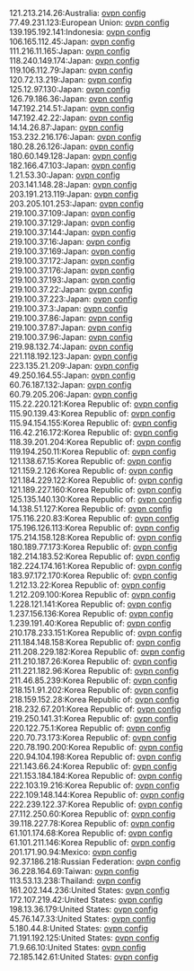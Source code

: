 121.213.214.26:Australia: [ovpn config](vpn/121_213_214_26.ovpn)  
77.49.231.123:European Union: [ovpn config](vpn/77_49_231_123.ovpn)  
139.195.192.141:Indonesia: [ovpn config](vpn/139_195_192_141.ovpn)  
106.165.112.45:Japan: [ovpn config](vpn/106_165_112_45.ovpn)  
111.216.11.165:Japan: [ovpn config](vpn/111_216_11_165.ovpn)  
118.240.149.174:Japan: [ovpn config](vpn/118_240_149_174.ovpn)  
119.106.112.79:Japan: [ovpn config](vpn/119_106_112_79.ovpn)  
120.72.13.219:Japan: [ovpn config](vpn/120_72_13_219.ovpn)  
125.12.97.130:Japan: [ovpn config](vpn/125_12_97_130.ovpn)  
126.79.186.36:Japan: [ovpn config](vpn/126_79_186_36.ovpn)  
147.192.214.51:Japan: [ovpn config](vpn/147_192_214_51.ovpn)  
147.192.42.22:Japan: [ovpn config](vpn/147_192_42_22.ovpn)  
14.14.26.87:Japan: [ovpn config](vpn/14_14_26_87.ovpn)  
153.232.216.176:Japan: [ovpn config](vpn/153_232_216_176.ovpn)  
180.28.26.126:Japan: [ovpn config](vpn/180_28_26_126.ovpn)  
180.60.149.128:Japan: [ovpn config](vpn/180_60_149_128.ovpn)  
182.166.47.103:Japan: [ovpn config](vpn/182_166_47_103.ovpn)  
1.21.53.30:Japan: [ovpn config](vpn/1_21_53_30.ovpn)  
203.141.148.28:Japan: [ovpn config](vpn/203_141_148_28.ovpn)  
203.191.213.119:Japan: [ovpn config](vpn/203_191_213_119.ovpn)  
203.205.101.253:Japan: [ovpn config](vpn/203_205_101_253.ovpn)  
219.100.37.109:Japan: [ovpn config](vpn/219_100_37_109.ovpn)  
219.100.37.129:Japan: [ovpn config](vpn/219_100_37_129.ovpn)  
219.100.37.144:Japan: [ovpn config](vpn/219_100_37_144.ovpn)  
219.100.37.16:Japan: [ovpn config](vpn/219_100_37_16.ovpn)  
219.100.37.169:Japan: [ovpn config](vpn/219_100_37_169.ovpn)  
219.100.37.172:Japan: [ovpn config](vpn/219_100_37_172.ovpn)  
219.100.37.176:Japan: [ovpn config](vpn/219_100_37_176.ovpn)  
219.100.37.193:Japan: [ovpn config](vpn/219_100_37_193.ovpn)  
219.100.37.22:Japan: [ovpn config](vpn/219_100_37_22.ovpn)  
219.100.37.223:Japan: [ovpn config](vpn/219_100_37_223.ovpn)  
219.100.37.3:Japan: [ovpn config](vpn/219_100_37_3.ovpn)  
219.100.37.86:Japan: [ovpn config](vpn/219_100_37_86.ovpn)  
219.100.37.87:Japan: [ovpn config](vpn/219_100_37_87.ovpn)  
219.100.37.96:Japan: [ovpn config](vpn/219_100_37_96.ovpn)  
219.98.132.74:Japan: [ovpn config](vpn/219_98_132_74.ovpn)  
221.118.192.123:Japan: [ovpn config](vpn/221_118_192_123.ovpn)  
223.135.21.209:Japan: [ovpn config](vpn/223_135_21_209.ovpn)  
49.250.164.55:Japan: [ovpn config](vpn/49_250_164_55.ovpn)  
60.76.187.132:Japan: [ovpn config](vpn/60_76_187_132.ovpn)  
60.79.205.206:Japan: [ovpn config](vpn/60_79_205_206.ovpn)  
115.22.220.121:Korea Republic of: [ovpn config](vpn/115_22_220_121.ovpn)  
115.90.139.43:Korea Republic of: [ovpn config](vpn/115_90_139_43.ovpn)  
115.94.154.155:Korea Republic of: [ovpn config](vpn/115_94_154_155.ovpn)  
116.42.216.172:Korea Republic of: [ovpn config](vpn/116_42_216_172.ovpn)  
118.39.201.204:Korea Republic of: [ovpn config](vpn/118_39_201_204.ovpn)  
119.194.250.11:Korea Republic of: [ovpn config](vpn/119_194_250_11.ovpn)  
121.138.67.15:Korea Republic of: [ovpn config](vpn/121_138_67_15.ovpn)  
121.159.2.126:Korea Republic of: [ovpn config](vpn/121_159_2_126.ovpn)  
121.184.229.122:Korea Republic of: [ovpn config](vpn/121_184_229_122.ovpn)  
121.189.227.160:Korea Republic of: [ovpn config](vpn/121_189_227_160.ovpn)  
125.135.140.130:Korea Republic of: [ovpn config](vpn/125_135_140_130.ovpn)  
14.138.51.127:Korea Republic of: [ovpn config](vpn/14_138_51_127.ovpn)  
175.116.220.83:Korea Republic of: [ovpn config](vpn/175_116_220_83.ovpn)  
175.196.126.113:Korea Republic of: [ovpn config](vpn/175_196_126_113.ovpn)  
175.214.158.128:Korea Republic of: [ovpn config](vpn/175_214_158_128.ovpn)  
180.189.77.173:Korea Republic of: [ovpn config](vpn/180_189_77_173.ovpn)  
182.214.183.52:Korea Republic of: [ovpn config](vpn/182_214_183_52.ovpn)  
182.224.174.161:Korea Republic of: [ovpn config](vpn/182_224_174_161.ovpn)  
183.97.172.170:Korea Republic of: [ovpn config](vpn/183_97_172_170.ovpn)  
1.212.13.22:Korea Republic of: [ovpn config](vpn/1_212_13_22.ovpn)  
1.212.209.100:Korea Republic of: [ovpn config](vpn/1_212_209_100.ovpn)  
1.228.121.141:Korea Republic of: [ovpn config](vpn/1_228_121_141.ovpn)  
1.237.156.136:Korea Republic of: [ovpn config](vpn/1_237_156_136.ovpn)  
1.239.191.40:Korea Republic of: [ovpn config](vpn/1_239_191_40.ovpn)  
210.178.233.151:Korea Republic of: [ovpn config](vpn/210_178_233_151.ovpn)  
211.184.148.158:Korea Republic of: [ovpn config](vpn/211_184_148_158.ovpn)  
211.208.229.182:Korea Republic of: [ovpn config](vpn/211_208_229_182.ovpn)  
211.210.187.26:Korea Republic of: [ovpn config](vpn/211_210_187_26.ovpn)  
211.221.182.96:Korea Republic of: [ovpn config](vpn/211_221_182_96.ovpn)  
211.46.85.239:Korea Republic of: [ovpn config](vpn/211_46_85_239.ovpn)  
218.151.91.202:Korea Republic of: [ovpn config](vpn/218_151_91_202.ovpn)  
218.159.152.28:Korea Republic of: [ovpn config](vpn/218_159_152_28.ovpn)  
218.232.67.201:Korea Republic of: [ovpn config](vpn/218_232_67_201.ovpn)  
219.250.141.31:Korea Republic of: [ovpn config](vpn/219_250_141_31.ovpn)  
220.122.75.1:Korea Republic of: [ovpn config](vpn/220_122_75_1.ovpn)  
220.70.73.173:Korea Republic of: [ovpn config](vpn/220_70_73_173.ovpn)  
220.78.190.200:Korea Republic of: [ovpn config](vpn/220_78_190_200.ovpn)  
220.94.104.198:Korea Republic of: [ovpn config](vpn/220_94_104_198.ovpn)  
221.143.66.24:Korea Republic of: [ovpn config](vpn/221_143_66_24.ovpn)  
221.153.184.184:Korea Republic of: [ovpn config](vpn/221_153_184_184.ovpn)  
222.103.19.216:Korea Republic of: [ovpn config](vpn/222_103_19_216.ovpn)  
222.109.148.144:Korea Republic of: [ovpn config](vpn/222_109_148_144.ovpn)  
222.239.122.37:Korea Republic of: [ovpn config](vpn/222_239_122_37.ovpn)  
27.112.250.60:Korea Republic of: [ovpn config](vpn/27_112_250_60.ovpn)  
39.118.227.78:Korea Republic of: [ovpn config](vpn/39_118_227_78.ovpn)  
61.101.174.68:Korea Republic of: [ovpn config](vpn/61_101_174_68.ovpn)  
61.101.211.146:Korea Republic of: [ovpn config](vpn/61_101_211_146.ovpn)  
201.171.90.94:Mexico: [ovpn config](vpn/201_171_90_94.ovpn)  
92.37.186.218:Russian Federation: [ovpn config](vpn/92_37_186_218.ovpn)  
36.228.164.69:Taiwan: [ovpn config](vpn/36_228_164_69.ovpn)  
113.53.13.238:Thailand: [ovpn config](vpn/113_53_13_238.ovpn)  
161.202.144.236:United States: [ovpn config](vpn/161_202_144_236.ovpn)  
172.107.219.42:United States: [ovpn config](vpn/172_107_219_42.ovpn)  
198.13.36.179:United States: [ovpn config](vpn/198_13_36_179.ovpn)  
45.76.147.33:United States: [ovpn config](vpn/45_76_147_33.ovpn)  
5.180.44.8:United States: [ovpn config](vpn/5_180_44_8.ovpn)  
71.191.192.125:United States: [ovpn config](vpn/71_191_192_125.ovpn)  
71.9.66.10:United States: [ovpn config](vpn/71_9_66_10.ovpn)  
72.185.142.61:United States: [ovpn config](vpn/72_185_142_61.ovpn)  
